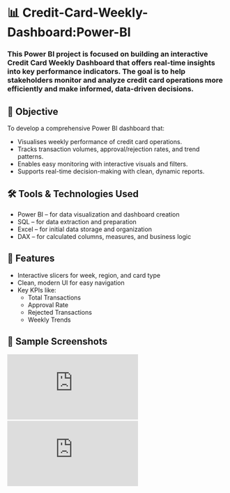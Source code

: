 # 📊 Credit-Card-Weekly-Dashboard:Power-BI
###  This Power BI project is focused on building an interactive Credit Card Weekly Dashboard that offers real-time insights into key performance indicators. The goal is to help stakeholders monitor and analyze credit card operations more efficiently and make informed, data-driven decisions.

## 🎯 Objective
To develop a comprehensive Power BI dashboard that:
- Visualises weekly performance of credit card operations.
- Tracks transaction volumes, approval/rejection rates, and trend patterns.
- Enables easy monitoring with interactive visuals and filters.
- Supports real-time decision-making with clean, dynamic reports.

## 🛠️ Tools & Technologies Used
- Power BI – for data visualization and dashboard creation
- SQL – for data extraction and preparation
- Excel – for initial data storage and organization
- DAX – for calculated columns, measures, and business logic

## 📌 Features
- Interactive slicers for week, region, and card type
- Clean, modern UI for easy navigation
- Key KPIs like:
  - Total Transactions
  - Approval Rate
  - Rejected Transactions
  - Weekly Trends

## 📸 Sample Screenshots
![Final Dashboard](https://github.com/raghav-datas/Credit-Card-Weekly-Dashboard-Power-BI/blob/main/2.0%20Credit%20Card%20Transaction%20Report.pdf)
![Final Dashboard](https://github.com/raghav-datas/Credit-Card-Weekly-Dashboard-Power-BI/blob/main/3.0%20Credit%20card%20Customer%20Report.pdf)
